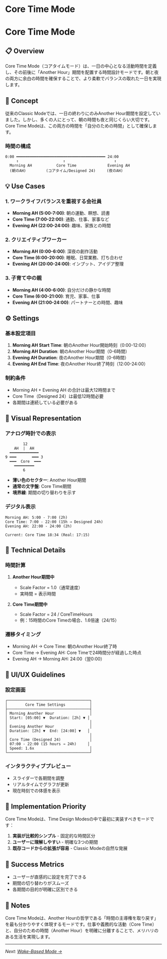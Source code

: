 # Core Time Mode 
# Core Time Mode

## 📋 Overview

Core Time Mode（コアタイムモード）は、一日の中心となる活動時間を定義し、その前後に「Another Hour」期間を配置する時間設計モードです。朝と夜の両方に余白の時間を確保することで、より柔軟でバランスの取れた一日を実現します。

## 🎯 Concept

従来のClassic Modeでは、一日の終わりにのみAnother Hour期間を設定していました。しかし、多くの人にとって、朝の時間も夜と同じくらい大切です。Core Time Modeは、この両方の時間を「自分のための時間」として確保します。

### 時間の構成

```
0:00 ━━━━━━━━━━━━━━━━━━━━━━━━━━━━━━━━━━━━━━━━ 24:00
     ↑                    ↑                      ↑
  Morning AH           Core Time              Evening AH
  (朝のAH)         (コアタイム/Designed 24)     (夜のAH)
```

## 💡 Use Cases

### 1. ワークライフバランスを重視する会社員
- **Morning AH (5:00-7:00)**: 朝の運動、瞑想、読書
- **Core Time (7:00-22:00)**: 通勤、仕事、家事など
- **Evening AH (22:00-24:00)**: 趣味、家族との時間

### 2. クリエイティブワーカー
- **Morning AH (0:00-6:00)**: 深夜の創作活動
- **Core Time (6:00-20:00)**: 睡眠、日常業務、打ち合わせ
- **Evening AH (20:00-24:00)**: インプット、アイデア整理

### 3. 子育て中の親
- **Morning AH (4:00-6:00)**: 自分だけの静かな時間
- **Core Time (6:00-21:00)**: 育児、家事、仕事
- **Evening AH (21:00-24:00)**: パートナーとの時間、趣味

## ⚙️ Settings

### 基本設定項目

1. **Morning AH Start Time**: 朝のAnother Hour開始時刻（0:00-12:00）
2. **Morning AH Duration**: 朝のAnother Hour期間（0-6時間）
3. **Evening AH Duration**: 夜のAnother Hour期間（0-6時間）
4. **Evening AH End Time**: 夜のAnother Hour終了時刻（12:00-24:00）

### 制約条件

- Morning AH + Evening AH の合計は最大12時間まで
- Core Time（Designed 24）は最低12時間必要
- 各期間は連続している必要がある

## 🎨 Visual Representation

### アナログ時計での表示

```
        12
    AH  |  AH
  ━━━━━━━━━━━━━
9 ━━━       ━━━ 3
  ━━━  Core  ━━━
    ━━━━━━━━━
        6
```

- **薄い色のセクター**: Another Hour期間
- **通常の文字盤**: Core Time期間
- **境界線**: 期間の切り替わりを示す

### デジタル表示

```
Morning AH: 5:00 - 7:00 (2h)
Core Time: 7:00 - 22:00 (15h → Designed 24h)
Evening AH: 22:00 - 24:00 (2h)

Current: Core Time 18:34 (Real: 17:15)
```

## 🔧 Technical Details

### 時間計算

1. **Another Hour期間中**
   - Scale Factor = 1.0（通常速度）
   - 実時間 = 表示時間

2. **Core Time期間中**
   - Scale Factor = 24 / CoreTimeHours
   - 例：15時間のCore Timeの場合、1.6倍速（24/15）

### 遷移タイミング

- Morning AH → Core Time: 朝のAnother Hour終了時
- Core Time → Evening AH: Core Timeで24時間分が経過した時点
- Evening AH → Morning AH: 24:00（翌0:00）

## 📱 UI/UX Guidelines

### 設定画面

```
┌─────────────────────────────────────┐
│        Core Time Settings           │
├─────────────────────────────────────┤
│ Morning Another Hour                │
│ Start: [05:00] ▼  Duration: [2h] ▼ │
│                                     │
│ Evening Another Hour                │
│ Duration: [2h] ▼  End: [24:00] ▼   │
│                                     │
│ Core Time (Designed 24)             │
│ 07:00 - 22:00 (15 hours → 24h)     │
│ Speed: 1.6x                         │
└─────────────────────────────────────┘
```

### インタラクティブプレビュー

- スライダーで各期間を調整
- リアルタイムでグラフが更新
- 現在時刻での体感を表示

## 🚀 Implementation Priority

Core Time Modeは、Time Design Modesの中で最初に実装すべきモードです：

1. **実装が比較的シンプル** - 固定的な時間区分
2. **ユーザーに理解しやすい** - 明確な3つの期間
3. **既存コードからの拡張が容易** - Classic Modeの自然な発展

## 🎯 Success Metrics

- ユーザーが直感的に設定を完了できる
- 期間の切り替わりがスムーズ
- 各期間の目的が明確に区別できる

## 📝 Notes

Core Time Modeは、Another Hourの哲学である「時間の主導権を取り戻す」を最も分かりやすく体現するモードです。仕事や義務的な活動（Core Time）と、自分のための時間（Another Hour）を明確に分離することで、メリハリのある生活を実現します。

---

*Next: [Wake-Based Mode →](wake-based-mode.md)*